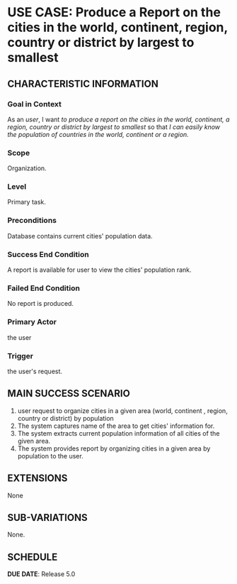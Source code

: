 # USE CASE: Produce a Report on the cities in the world, continent, region, country or district by largest to smallest

## CHARACTERISTIC INFORMATION

### Goal in Context

As an *user*, I want *to produce a report on the cities in the world, continent, a region, country or district by largest to smallest* so that *I can easily know the population of countries in the world, continent or a region.*

### Scope

Organization.

### Level

Primary task.

### Preconditions

Database contains current cities' population data.

### Success End Condition

A report is available for user to view the cities' population rank.

### Failed End Condition

No report is produced.

### Primary Actor

the user

### Trigger

the user's request.

## MAIN SUCCESS SCENARIO

1. user request to organize cities in a given area (world, continent , region, country or district) by population
2. The system captures name of the area to get cities' information for.
3. The system extracts current population information of all cities of the given area.
4. The system provides report by organizing cities in a given area by population to the user.

## EXTENSIONS

None

## SUB-VARIATIONS

None.

## SCHEDULE

**DUE DATE**: Release 5.0